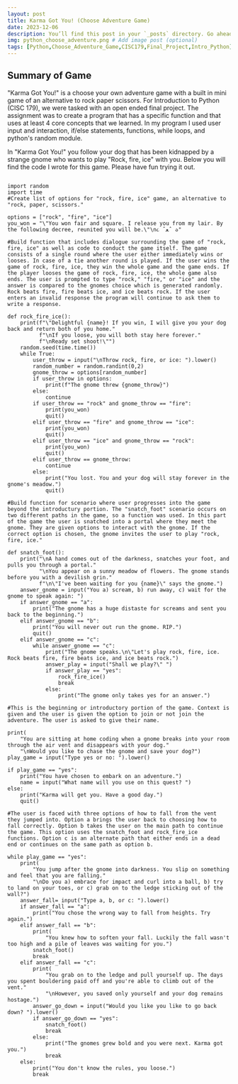 ```yaml
---
layout: post
title: Karma Got You! (Choose Adventure Game)
date: 2023-12-06
description: You’ll find this post in your `_posts` directory. Go ahead and edit it and re-build the site to see your changes. # Add post description (optional)
img: python_choose_adventure.png # Add image post (optional)
tags: [Python,Choose_Adventure_Game,CISC179,Final_Project,Intro_Python] # add tag
---
```

## Summary of Game
"Karma Got You!" is a choose your own adventure game with a built in mini game of an alternative to rock paper scissors. For Introduction to Python (CISC 179), we were tasked with an open ended final project. The assignment was to create a program that has a specific function and that uses at least 4 core concepts that we learned. In my program I used user input and interaction, if/else statements, functions, while loops, and python's random module. 

In "Karma Got You!" you follow your dog that has been kidnapped by a strange gnome who wants to play "Rock, fire, ice" with you. Below you will find the code I wrote for this game. Please have fun trying it out.

<pre><code class="language-python">
import random
import time
#Create list of options for "rock, fire, ice" game, an alternative to "rock, paper, scissors."

options = ["rock", "fire", "ice"]
you_won = "\"You won fair and square. I release you from my lair. By the following decree, reunited you will be.\"\n૮ ˆﻌˆ ა"

#Build function that includes dialogue surrounding the game of "rock, fire, ice" as well as code to conduct the game itself. The game consists of a single round where the user either immediately wins or looses. In case of a tie another round is played. If the user wins the game of rock, fire, ice, they win the whole game and the game ends. If the player looses the game of rock, fire, ice, the whole game also ends. The user is prompted to type "rock," "fire," or "ice" and the answer is compared to the gnomes choice which is generated randomly. Rock beats fire, fire beats ice, and ice beats rock. If the user enters an invalid response the program will continue to ask them to write a response. 

def rock_fire_ice():
    print(f"\"Delightful {name}! If you win, I will give you your dog back and return both of you home."
          f"\nIf you loose, you will both stay here forever."
          f"\nReady set shoot!\"")
    random.seed(time.time())
    while True:
        user_throw = input("\nThrow rock, fire, or ice: ").lower()
        random_number = random.randint(0,2)
        gnome_throw = options[random_number]
        if user_throw in options:
            print(f"The gnome threw {gnome_throw}")
        else:
            continue
        if user_throw == "rock" and gnome_throw == "fire":
            print(you_won)
            quit()
        elif user_throw == "fire" and gnome_throw == "ice":
            print(you_won)
            quit()
        elif user_throw == "ice" and gnome_throw == "rock":
            print(you_won)
            quit()
        elif user_throw == gnome_throw:
            continue
        else:
            print("You lost. You and your dog will stay forever in the gnome's meadow.")
            quit()

#Build function for scenario where user progresses into the game beyond the introductury portion. The "snatch_foot" scenario occurs on two different paths in the game, so a function was used. In this part of the game the user is snatched into a portal where they meet the gnome. They are given options to interact with the gnome. If the correct option is chosen, the gnome invites the user to play "rock, fire, ice."

def snatch_foot():
    print("\nA hand comes out of the darkness, snatches your foot, and pulls you through a portal."
          "\nYou appear on a sunny meadow of flowers. The gnome stands before you with a devilish grin."
          f"\n\"I've been waiting for you {name}\" says the gnome.")
    answer_gnome = input("You a) scream, b) run away, c) wait for the gnome to speak again: ")
    if answer_gnome == "a":
        print("The gnome has a huge distaste for screams and sent you back to the beginning.")
    elif answer_gnome == "b":
        print("You will never out run the gnome. RIP.")
        quit()
    elif answer_gnome == "c":
        while answer_gnome == "c":
            print("The gnome speaks.\n\"Let's play rock, fire, ice. Rock beats fire, fire beats ice, and ice beats rock.")
            answer_play = input("Shall we play?\" ")
            if answer_play == "yes":
                rock_fire_ice()
                break
            else:
                print("The gnome only takes yes for an answer.")

#This is the beginning or introductory portion of the game. Context is given and the user is given the option to join or not join the adventure. The user is asked to give their name. 
 
print(
    "You are sitting at home coding when a gnome breaks into your room through the air vent and disappears with your dog."
    "\nWould you like to chase the gnome and save your dog?")
play_game = input("Type yes or no: ").lower()

if play_game == "yes":
    print("You have chosen to embark on an adventure.")
    name = input("What name will you use on this quest? ")
else:
    print("Karma will get you. Have a good day.")
    quit()

#The user is faced with three options of how to fall from the vent they jumped into. Option a brings the user back to choosing how to fall correctly. Option b takes the user on the main path to continue the game. This option uses the snatch_foot and rock_fire_ice functions. Option c is an alternate path that either ends in a dead end or continues on the same path as option b.

while play_game == "yes":
    print(
        "You jump after the gnome into darkness. You slip on something and feel that you are falling."
        "\nDo you a) embrace for impact and curl into a ball, b) try to land on your toes, or c) grab on to the ledge sticking out of the wall?")
    answer_fall= input("Type a, b, or c: ").lower()
    if answer_fall == "a":
        print("You chose the wrong way to fall from heights. Try again.")
    elif answer_fall == "b":
        print(
            "You knew how to soften your fall. Luckily the fall wasn't too high and a pile of leaves was waiting for you.")
        snatch_foot()
        break
    elif answer_fall == "c":
        print(
            "You grab on to the ledge and pull yourself up. The days you spent bouldering paid off and you're able to climb out of the vent."
            "\nHowever, you saved only yourself and your dog remains hostage.")
        answer_go_down = input("Would you like you like to go back down? ").lower()
        if answer_go_down == "yes":
            snatch_foot()
            break
        else:
            print("The gnomes grew bold and you were next. Karma got you.")
            break
    else:
        print("You don't know the rules, you loose.")
        break
</code></pre>
